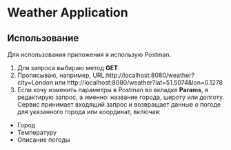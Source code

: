 # Weather Application

## Использование

Для использования приложения я использую Postman. 

1. Для запроса выбираю метод **GET**.
2. Прописываю, например, URL:http://localhost:8080/weather?city=London или http://localhost:8080/weather?lat=51.5074&lon=0.1278
3. Если хочу изменить параметры в Postman во вкладке **Params**, я редактирую запрос, а именно: название города, широту или долготу.
Сервис принимает входящий запрос и возвращает данные о погоде для указанного города или координат, включая:
- Город
- Температуру
- Описание погоды
